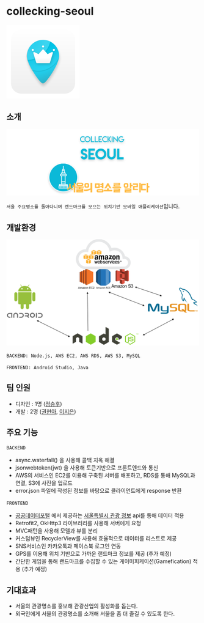 # collecking-seoul
![image](./FRONTEND/ColleckingSeoul/app/src/main/res/mipmap-xxxhdpi/ic_launcher.png)



## 소개
![image](./image/introduction.png)

`서울 주요명소를 돌아다니며 랜드마크를 모으는 위치기반 모바일 애플리케이션`입니다.


## 개발환경
![image](./image/environment.png)

`BACKEND: Node.js, AWS EC2, AWS RDS, AWS S3, MySQL`

`FRONTEND: Android Studio, Java`


## 팀 인원
- 디자인 : 1명 ([정승후](https://tmdgn07.wixsite.com/huya-portfolio))
- 개발 : 2명 ([권현아](https://github.com/kwonhyeona), [이지은](https://github.com/Leejieun3001))


## 주요 기능
`BACKEND`
- async.waterfall() 을 사용해 콜백 지옥 해결
- jsonwebtoken(jwt) 을 사용해 토큰기반으로 프론트엔드와 통신
- AWS의 서비스인 EC2를 이용해 구축된 서버를 배포하고, RDS를 통해 MySQL과 연결, S3에 사진을 업로드
- error.json 파일에 작성된 정보를 바탕으로 클라이언트에게 response 반환

`FRONTEND`
- [공공데이터포털](https://www.data.go.kr/) 에서 제공하는 [서울특별시 관광 정보](https://www.data.go.kr/dataset/3054257/fileData.do) api를 통해 데이터 적용
- Retrofit2, OkHttp3 라이브러리를 사용해 서버에게 요청
- MVC패턴을 사용해 모델과 뷰를 분리
- 커스텀뷰인 RecyclerView를 사용해 효율적으로 데이터를 리스트로 제공
- SNS서비스인 카카오톡과 페이스북 로그인 연동
- GPS를 이용해 위치 기반으로 가까운 랜드마크 정보를 제공 (추가 예정)
- 간단한 게임을 통해 랜드마크를 수집할 수 있는 게이미피케이션(Gamefication) 적용 (추가 예정)


## 기대효과
- 서울의 관광명소를 홍보해 관광산업의 활성화를 돕는다.
- 외국인에게 서울의 관광명소를 소개해 서울을 좀 더 즐길 수 있도록 한다.
